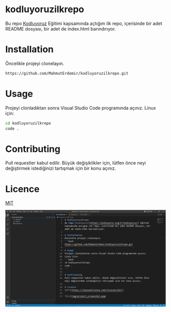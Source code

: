 # kodluyoruzilkrepo
Bu repo [Kodluyoruz](https://kodluyoruz.org/tr/kodluyoruz/) Eğitimi kapsamında açtığım ilk repo, içerisinde bir adet README dosyası, bir adet de index.html barındırıyor.

# Installation
Öncelikle projeyi clonelayın.
```bash
https://github.com/MahmutErdemir/kodluyoruzilkrepo.git
```
# Usage
Projeyi clonladıktan sonra Visual Studio Code programında açınız.
Linux için:
```bash
cd kodluyoruzilkrepo
code .
```

# Contributing
Pull requestler kabul edilir. Büyük değişiklikler için, lütfen önce neyi değiştirmek istediğinizi tartışmak için bir konu açınız.

# Licence
[MIT](https://choosealicense.com/licenses/mit/)

![Ekran görüntüsü 2022-11-24 093940](img/project_screenshot.png)




